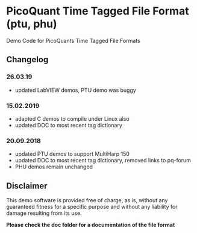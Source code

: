 # PicoQuant Time Tagged File Format (ptu, phu)


Demo Code for PicoQuants Time Tagged File Formats

## Changelog
### 26.03.19
* updated LabVIEW demos, PTU demo was buggy

### 15.02.2019
* adapted C demos to compile under Linux also
* updated DOC to most recent tag dictionary

### 20.09.2018
* updated PTU demos to support MultiHarp 150
* updated DOC to most recent tag dictionary, removed links to pq-forum
* PHU demos remain unchanged

## Disclaimer

This demo software is provided free of charge, as is, without any guaranteed fitness for a specific purpose and without any liability for damage resulting from its use.

**Please check the doc folder for a documentation of the file format**
